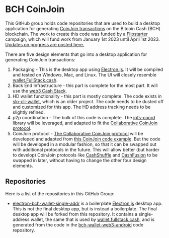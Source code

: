 # BCH CoinJoin

This GitHub group holds code repositories that are used to build a desktop application for generating [CoinJoin transactions](https://en.bitcoin.it/wiki/CoinJoin) on the Bitcoin Cash (BCH) blockchain. The work to create this code was funded by a [Flipstarter](https://flipstarter.cash/) campaign, which will fund work from January 1st 2023 until April 1st 2023. [Updates on progress are posted here.](https://gist.github.com/christroutner/da18dabfcb3daf75e8d11d400753f29a)

There are five design elements that go into a desktop application for generating CoinJoin transactions:

1. Packaging - This is the desktop app using [Electron.js](https://www.electronjs.org/). It will be compiled and tested on Windows, Mac, and Linux. The UI will closely resemble [wallet.FullStack.cash](https://bchn-wallet.fullstack.cash).
2. Back End Infrastructure - this part is complete for the most part. It will use the [web3 Cash Stack](https://cashstack.info/).
3. HD wallet functionality - this part is mostly complete. The code exists in [slp-cli-wallet](https://github.com/Permissionless-Software-Foundation/slp-cli-wallet), which is an older project. The code needs to be dusted off and customized for this app. The HD address tracking needs to be slightly refined.
4. p2p coordination - The bulk of this code is complete. The [ipfs-coord](https://www.npmjs.com/package/ipfs-coord) library will be leveraged, and adapted to fit the [Collaborative CoinJoin protocol](https://github.com/Permissionless-Software-Foundation/specifications/blob/master/ps004-collaborative-coinjoin.md).
5. CoinJoin protocol - [The Collaborative CoinJoin protocol](https://github.com/Permissionless-Software-Foundation/specifications/blob/master/ps004-collaborative-coinjoin.md) will be developed and adapted from [this CoinJoin code example](https://github.com/Permissionless-Software-Foundation/psf-js-examples/tree/master/bch-js/bch/applications/collaborate/coinjoin). But the code will be developed in a modular fashion, so that it can be swapped out with additional protocols in the future. This will allow better (but harder to develop) CoinJoin protocols like [CashShuffle](https://github.com/cashshuffle/spec) and [CashFusion](https://cashfusion.org/) to be swapped in later, without having to change the other four design elements.

## Repositories

Here is a list of the repositories in this GitHub Group:

- [electron-bch-wallet-single-addr](https://github.com/bch-coinjoin/electron-bch-wallet-single-addr) is a boilerplate [Electron.js](https://www.electronjs.org/) desktop app. This is not the final desktop app, but is instead a boilerplate. The final desktop app will be forked from this repository. It contains a single-address wallet, the same that is used by [wallet.fullstack.cash](https://wallet.fullstack.cash), and is generated from the code in the [bch-wallet-web3-android](https://github.com/Permissionless-Software-Foundation/bch-wallet-web3-android) code repository.

